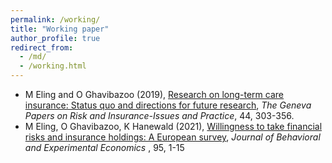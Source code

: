 ```yaml
---
permalink: /working/
title: "Working paper"
author_profile: true
redirect_from: 
  - /md/
  - /working.html
---
```


* M Eling and O Ghavibazoo (2019), [Research on long-term care insurance: Status quo and directions for future research](https://doi.org/10.1057/s41288-018-00114-6), <em>The Geneva Papers on Risk and Insurance-Issues and Practice</em>, 44, 303-356.
*  M Eling, O Ghavibazoo, K Hanewald (2021), [Willingness to take financial risks and insurance holdings: A European survey](https://doi.org/10.1016/j.socec.2021.101781), <em>Journal of Behavioral and Experimental Economics </em>, 95, 1-15
